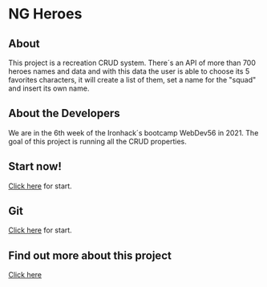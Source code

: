 # NG Heroes

## About 
This project is a recreation CRUD system. There´s an API of more than 700 heroes names and data and with this data the user is able to choose its 5 favorites characters, it will create a list of them, set a name for the "squad" and insert its own name. 

## About the Developers
We are in the 6th week of the Ironhack´s bootcamp WebDev56 in 2021. The goal of this project is running all the CRUD properties. 

## Start now!
[Click here](https://nfescame.github.io/Ligue-QuatroProject-game/) for start.

## Git
[Click here](https://github.com/nfescame/Project2) for start.

## Find out more about this project
[Click here](https://docs.google.com/presentation/d/1VJ7XZv3hXZRX7vQ_O4AQ22AXHepMqhL2ueNxGJso2QQ/edit?usp=sharing )



